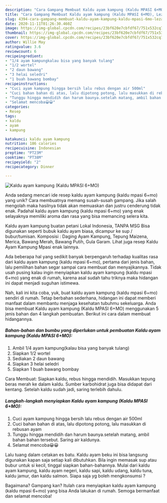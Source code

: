 ```yaml
---
description: "Cara Gampang Membuat Kaldu ayam kampung (Kaldu MPASI 6+MO), Lezat"
title: "Cara Gampang Membuat Kaldu ayam kampung (Kaldu MPASI 6+MO), Lezat"
slug: 4394-cara-gampang-membuat-kaldu-ayam-kampung-kaldu-mpasi-6mo-lezat
date: 2020-11-11T01:26:30.460Z
image: https://img-global.cpcdn.com/recipes/23bf620e7cbfdf67/751x532cq70/kaldu-ayam-kampung-kaldu-mpasi-6mo-foto-resep-utama.jpg
thumbnail: https://img-global.cpcdn.com/recipes/23bf620e7cbfdf67/751x532cq70/kaldu-ayam-kampung-kaldu-mpasi-6mo-foto-resep-utama.jpg
cover: https://img-global.cpcdn.com/recipes/23bf620e7cbfdf67/751x532cq70/kaldu-ayam-kampung-kaldu-mpasi-6mo-foto-resep-utama.jpg
author: Willie May
ratingvalue: 3.6
reviewcount: 6
recipeingredient:
- "1/4 ayam kampungkalau bisa yang banyak tulang"
- "1/2 wortel"
- "2 daun bawang"
- "3 helai seledri"
- "1 buah bawang bombay"
recipeinstructions:
- "Cuci ayam kampung hingga bersih lalu rebus dengan air 500ml"
- "Cuci bahan bahan di atas, lalu dipotong potong, lalu masukkan di rebusan ayam"
- "Tunggu hingga mendidih dan harum baunya.setelah matang, ambil bahan bahan tersebut. Saring air kaldunya."
- "Selamat mencoba😀😀"
categories:
- Resep
tags:
- kaldu
- ayam
- kampung

katakunci: kaldu ayam kampung 
nutrition: 186 calories
recipecuisine: Indonesian
preptime: "PT23M"
cooktime: "PT38M"
recipeyield: "2"
recipecategory: Dinner

---
```



![Kaldu ayam kampung (Kaldu MPASI 6+MO)](https://img-global.cpcdn.com/recipes/23bf620e7cbfdf67/751x532cq70/kaldu-ayam-kampung-kaldu-mpasi-6mo-foto-resep-utama.jpg)

Anda sedang mencari ide resep kaldu ayam kampung (kaldu mpasi 6+mo) yang unik? Cara membuatnya memang susah-susah gampang. Jika salah mengolah maka hasilnya tidak akan memuaskan dan justru cenderung tidak enak. Padahal kaldu ayam kampung (kaldu mpasi 6+mo) yang enak selayaknya memiliki aroma dan rasa yang bisa memancing selera kita.

Kaldu ayam kampung buatan petani Lokal Indonesia, TANPA MSG Bisa digunakan seperti bubuk kaldu ayam biasa, dicampur ke sup / bubur/tumisan. Komposisi : Daging Ayam Kampung, Tepung Maizena, Merica, Bawang Merah, Bawang Putih, Gula Garam. Lihat juga resep Kaldu Ayam Kampung Mpasi enak lainnya.

Ada beberapa hal yang sedikit banyak berpengaruh terhadap kualitas rasa dari kaldu ayam kampung (kaldu mpasi 6+mo), pertama dari jenis bahan, lalu pemilihan bahan segar sampai cara membuat dan menyajikannya. Tidak usah pusing kalau ingin menyiapkan kaldu ayam kampung (kaldu mpasi 6+mo) yang enak di rumah, karena asal sudah tahu triknya maka hidangan ini dapat menjadi suguhan istimewa.


Nah, kali ini kita coba, yuk, buat kaldu ayam kampung (kaldu mpasi 6+mo) sendiri di rumah. Tetap berbahan sederhana, hidangan ini dapat memberi manfaat dalam membantu menjaga kesehatan tubuhmu sekeluarga. Anda bisa membuat Kaldu ayam kampung (Kaldu MPASI 6+MO) menggunakan 5 jenis bahan dan 4 langkah pembuatan. Berikut ini cara dalam membuat hidangannya.

<!--inarticleads1-->

##### Bahan-bahan dan bumbu yang diperlukan untuk pembuatan Kaldu ayam kampung (Kaldu MPASI 6+MO):

1. Ambil 1/4 ayam kampung(kalau bisa yang banyak tulang)
1. Siapkan 1/2 wortel
1. Sediakan 2 daun bawang
1. Siapkan 3 helai seledri
1. Siapkan 1 buah bawang bombay


Cara Membuat: Siapkan kaldu, rebus hingga mendidih. Masukkan tepung beras merah ke dalam kaldu. Sumber karbohidrat juga bisa didapat dari kentang. Setelah kaldu sudah jadi, saring terlebih dahulu. 

<!--inarticleads2-->

##### Langkah-langkah menyiapkan Kaldu ayam kampung (Kaldu MPASI 6+MO):

1. Cuci ayam kampung hingga bersih lalu rebus dengan air 500ml
1. Cuci bahan bahan di atas, lalu dipotong potong, lalu masukkan di rebusan ayam
1. Tunggu hingga mendidih dan harum baunya.setelah matang, ambil bahan bahan tersebut. Saring air kaldunya.
1. Selamat mencoba😀😀


Lalu tuang dalam cetakan es batu. Kaldu ayam beku ini bisa langsung digunakan kapan saja setiap kali dibutuhkan. Bila ingin memasak sup atau bubur untuk si kecil, tinggal siapkan bahan-bahannya. Mulai dari kaldu ayam kampung, kaldu ayam negeri, kaldu sapi, kaldu udang, kaldu tuna, kaldu jamur, dan kaldu salmon. Siapa saja yg boleh mengkonsumsi ? 

Bagaimana? Gampang kan? Itulah cara menyiapkan kaldu ayam kampung (kaldu mpasi 6+mo) yang bisa Anda lakukan di rumah. Semoga bermanfaat dan selamat mencoba!
